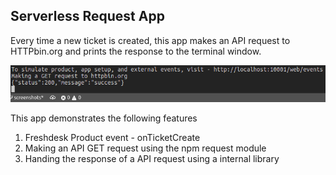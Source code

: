 ## Serverless Request App

Every time a new ticket is created, this app makes an API request to HTTPbin.org and prints the response to the terminal window.

![](screenshots/outputResponse.png)

This app demonstrates the following features

1. Freshdesk Product event - onTicketCreate
2. Making an API GET request using the npm request module
3. Handing the response of a API request using a internal library
